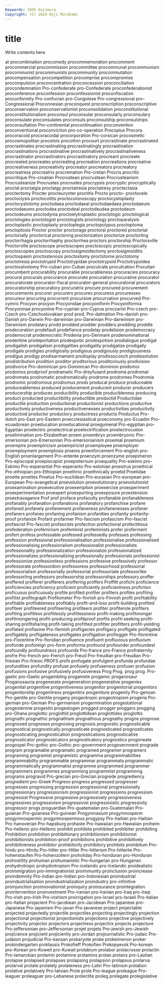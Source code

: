 ```yaml
---
Keywords: 1055 kojimura
Copyright: (C) 2024 Koji Murakami
---
```


# title

Write contents here.



at procombination
procomedy procommemoration procomment procommercial procommission procommittee procommunal procommunism procommunist procommunists
procommunity procommutation procompensation procompetition procomprise procompromise procompulsion proconcentration proconcession proconciliation
procondemnation Pro-confederate pro-Confederate proconfederationist proconference proconfession proconfessionist proconfiscation proconformity Pro-confucian
pro-Congolese Pro-congressional pro-Congressional Proconnesian proconquest proconscription proconscriptive proconservation proconservationist proconsolidation
proconstitutional proconstitutionalism proconsul proconsular proconsularly proconsulary proconsulate proconsulates proconsuls proconsulship
proconsulships proconsultation Pro-continental procontinuation proconvention proconventional proconviction pro-co-operation Procopius Procora
procoracoid procoracoidal procorporation Pro-corsican procosmetic procosmopolitan procotols procotton procourt procrastinate
procrastinated procrastinates procrastinating procrastinatingly procrastination procrastinations procrastinative procrastinatively procrastinativeness procrastinator
procrastinators procrastinatory procreant procreate procreated procreates procreating procreation procreations procreative
procreativeness procreativity procreator procreators procreatory procreatress procreatrix procremation Pro-cretan Procris
procritic procritique Pro-croatian Procrustean procrustean Procrusteanism Procrusteanize Procrustes procrustes procrypsis
procryptic procryptically proctal proctalgia proctalgy proctatresia proctatresy proctectasia proctectomy Procter
procteurynter proctitis Procto procto- proctocele proctoclysis proctocolitis proctocolonoscopy proctocystoplasty proctocystotomy
proctodaea proctodaeal proctodaedaea proctodaeum proctodaeums proctodea proctodeal proctodeudea proctodeum proctodeums
proctodynia proctoelytroplastic proctologic proctological proctologies proctologist proctologists proctology proctoparalysis proctoplastic
proctoplasty proctoplegia proctopolypus proctoptoma proctoptosis Proctor proctor proctorage proctoral proctored
proctorial proctorially proctorical proctoring proctorization proctorize proctorling proctorrhagia proctorrhaphy proctorrhea
proctors proctorship Proctorsville Proctorville proctoscope proctoscopes proctoscopic proctoscopically proctoscopies proctoscopy
proctosigmoidectomy proctosigmoiditis proctospasm proctostenosis proctostomy proctotome proctotomy proctotresia proctotrypid Proctotrypidae
proctotrypoid Proctotrypoidea proctovalvotomy Pro-cuban pro-Cuban proculcate proculcation Proculian procumbent procurability
procurable procurableness procuracies procuracy procural procurals procurance procurate procuration procurative
procurator procuratorate procurator-fiscal procurator-general procuratorial procurators procuratorship procuratory procuratrix procure
procured procurement procurements procurer procurers procures procuress procuresses procureur procuring
procurrent procursive procurvation procurved Pro-cymric Procyon procyon Procyonidae procyoniform Procyoniformia
Procyoninae procyonine Pro-cyprian pro-Cyprus proczarist Pro-czech pro-Czech pro-Czechoslovakian prod prod.
Pro-dalmation Pro-danish pro-Danish pro-Darwin Pro-darwinian pro-Darwinian Pro-darwinism pro-Darwinism prodatary prodd
prodded prodder prodders prodding proddle prodecoration prodefault prodefiance prodelay prodelision
prodemocracy prodemocrat prodemocratic Prodenia pro-Denmark prodenominational prodentine prodeportation prodespotic prodespotism
prodialogue prodigal prodigalish prodigalism prodigalities prodigality prodigalize prodigally prodigals prodigies
prodigiosity prodigious prodigiously prodigiousness prodigus prodigy prodisarmament prodisplay prodissoconch prodissolution
prodistribution prodition proditor proditorious proditoriously prodivision prodivorce Pro-dominican pro-Dominican Pro-dominion
prodomoi prodomos prodproof prodramatic Pro-dreyfusard prodroma prodromal prodromata prodromatic prodromatically
prodrome prodromes Prodromia prodromic prodromous prodromus prods producal produce produceable
produceableness produced producement producent producer producers producership produces producibility producible
producibleness producing product producted productibility productible productid Productidae productile production
productional productionist productions productive productively productiveness productivenesses productivities productivity productoid
productor productory productress products Productus Pro-dutch pro-East pro-Eastern proecclesiastical proeconomy
pro-Ecuador Pro-ecuadorean proeducation proeducational proegumenal Pro-egyptian pro-Egyptian proelectric proelectrical proelectrification
proelectrocution proelimination pro-Elizabethan proem proembryo proembryonic Pro-emersonian pro-Emersonian Pro-emersonianism proemial
proemium proempire proempiricism proempiricist proemployee proemployer proemployment proemptosis proems proenforcement
Pro-english pro-English proenlargement Pro-entente proenzym proenzyme proepimeron Pro-episcopal proepiscopist proepisternum
proequality Pro-eskimo pro-Eskimo Pro-esperantist Pro-esperanto Pro-estonian proestrus proethical Pro-ethiopian pro-Ethiopian
proethnic proethnically proetid Proetidae proette proettes Proetus Pro-euclidean Pro-eurasian Pro-european
pro-European Pro-evangelical proevolution proevolutionary proevolutionist proexamination proexecutive proexemption proexercise proexperiment
proexperimentation proexpert proexporting proexposure proextension proextravagance Prof prof proface profaculty
profanable profanableness profanably profanation profanations profanatory profanchise profane profaned profanely
profanement profaneness profanenesses profaner profaners profanes profaning profanism profanities profanity
profanity-proof profanize Profant profarmer Pro-fascism profascism Pro-fascist profascist Pro-fascisti profascists
profection profectional profectitious profederation profeminism profeminist profeminists profer proferment profert
profess professable professed professedly professes professing profession professional professionalisation professionalise
professionalised professionalising professionalism professionalist professionalists professionality professionalization professionalize professionalized professionalizes
professionalizing professionally professionals professionist professionize professionless professions professive professively professor
professorate professordom professoress professorhood professorial professorialism professorially professoriat professoriate professorlike
professorling professors professorship professorships professory proffer proffered profferer profferers proffering
proffers Proffitt profichi proficience proficiencies proficiency proficient proficiently proficientness profiction
proficuous proficuously profile profiled profiler profilers profiles profiling profilist profilograph
Profilometer Pro-finnish pro-Finnish profit profitability profitable profitableness profitably profit-and-loss profit-building
profited profiteer profiteered profiteering profiteers profiter profiterole profiters profiting profitless
profitlessly profitlessness profit-making profitmonger profitmongering profit-producing profitproof profits profit-seeking profit-sharing
profitsharing profit-taking profitted profitter profitters profit-yielding proflated proflavine Pro-flemish profligacies
profligacy profligate profligated profligately profligateness profligates profligation proflogger Pro-florentine pro-Florentine
Pro-floridian profluence profluent profluvious profluvium profonde proforeign pro-form proforma profound
profounder profoundest profoundly profoundness profounds Pro-france pro-France profraternity profre Pro-french
pro-French pro-Freud Pro-freudian pro-Freudian Pro-friesian Pro-friesic PROFS profs profugate profulgent
profunda profundae profundities profundity profuse profusely profuseness profuser profusion profusions
profusive profusively profusiveness Prog Prog. prog prog. Pro-gaelic pro-Gaelic progambling
progamete progamic proganosaur Proganosauria progenerate progeneration progenerative progenies progenital progenitive
progenitiveness progenitor progenitorial progenitors progenitorship progenitress progenitrix progeniture progenity Pro-genoan
Pro-gentile pro-Gentile progeny progeotropic progeotropism progeria Pro-german pro-German Pro-germanism progermination
progestational progesterone progestin progestogen progged progger proggers progging pro-Ghana proglottic
proglottid proglottidean proglottides proglottis prognathi prognathic prognathism prognathous prognathy progne
prognose prognosed prognoses prognosing prognosis prognostic prognosticable prognostical prognostically prognosticate
prognosticated prognosticates prognosticating prognostication prognostications prognosticative prognosticator prognosticators prognosticatory prognostics
progoneate progospel Pro-gothic pro-Gothic pro-government progovernment prograde program programable programatic
programed programer programers programing programist programistic programma programmabilities programmability programmable
programmar programmata programmatic programmatically programmatist programme programmed programmer programmers programmes
programming programmist programmng programs progravid Pro-grecian pro-Grecian progrede progrediency progredient
pro-Greek Progreso progress progressed progresser progresses progressing progression progressional progressionally
progressionary progressionism progressionist progressions progressism progressist Progressive progressive progressively progressiveness
progressives progressivism progressivist progressivistic progressivity progressor progs proguardian Pro-guatemalan pro-Guatemalan
Pro-guianan Pro-guianese Pro-guinean Progymnasium progymnosperm progymnospermic progymnospermous progypsy Pro-haitian pro-Haitian
Pro-hanoverian Pro-hapsburg prohaste Pro-hawaiian pro-Hawaiian proheim Pro-hellenic pro-Hellenic prohibit prohibita
prohibited prohibiter prohibiting Prohibition prohibition prohibitionary prohibitionism prohibitionist prohibitionists prohibition-proof
prohibitions prohibitive prohibitively prohibitiveness prohibitor prohibitorily prohibitory prohibits prohibitum Pro-hindu
pro-Hindu Pro-hitler pro-Hitler Pro-hitlerism Pro-hitlerite Pro-hohenstaufen Pro-hohenzollern proholiday Pro-honduran pro-Honduran
prohostility prohuman prohumanistic Pro-hungarian pro-Hungarian prohydrotropic prohydrotropism Pro-icelandic pro-Icelandic proidealistic
proimmigration pro-immigrationist proimmunity proinclusion proincrease proindemnity Pro-indian pro-Indian pro-Indonesian proindustrial
proindustrialisation proindustrialization proindustry pro-infinitive proinjunction proinnovationist proinquiry proinsurance prointegration prointervention
proinvestment Pro-iranian pro-Iranian pro-Iraq pro-Iraqi Pro-irish pro-Irish Pro-irishism proirrigation pro-Israel
pro-Israeli Pro-italian pro-Italian projacient Pro-jacobean pro-Jacobean Pro-japanese pro-Japanese Pro-japanism Pro-javan
Pro-javanese project projectable projected projectedly projectile projectiles projecting projectingly projection
projectional projectionist projectionists projections projective projectively projectivity projector projectors projectress
projectrix projects projecture Pro-jeffersonian pro-Jeffersonian projet projets Pro-jewish pro-Jewish projicience
projicient projiciently pro-Jordan projournalistic Pro-judaic Pro-judaism projudicial Pro-kansan prokaryote proke
prokeimenon proker prokindergarten proklausis Prokofieff Prokofiev Prokopyevsk Pro-korean pro-Korean pro-Koweit
pro-Kuwait prolabium prolabor prolacrosse prolactin Pro-lamarckian prolamin prolamine prolamins prolan
prolans pro-Laotian prolapse prolapsed prolapses prolapsing prolapsion prolapsus prolarva prolarval
prolate prolately prolateness pro-Latin Pro-latinism prolation prolative prolatively Pro-latvian Prole
prole Pro-league proleague Pro-leaguer proleaguer pro-Lebanese prolectite proleg prolegate prolegislative
